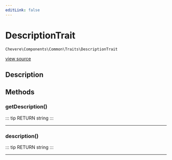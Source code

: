 ```yaml
---
editLink: false
---
```


# DescriptionTrait

`Chevere\Components\Common\Traits\DescriptionTrait`

[view source](https://github.com/chevere/chevere/blob/master/Common/Traits/DescriptionTrait.php)

## Description



## Methods

### getDescription()

::: tip RETURN
string
:::

---

### description()

::: tip RETURN
string
:::

---
